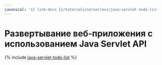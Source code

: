 ```yaml
---
canonical: '{{ link-docs }}/tutorials/serverless/java-servlet-todo-list'
---
```


# Развертывание веб-приложения с использованием Java Servlet API

{% include [java-servlet-todo-list](../../_tutorials/serverless/java-servlet-todo-list.md) %}